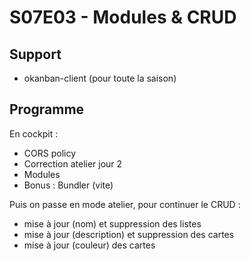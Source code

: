 # S07E03 - Modules & CRUD

## Support

- okanban-client (pour toute la saison)

## Programme

En cockpit :

- CORS policy
- Correction atelier jour 2
- Modules
- Bonus : Bundler (vite)

Puis on passe en mode atelier, pour continuer le CRUD :

- mise à jour (nom) et suppression des listes
- mise à jour (description) et suppression des cartes
- mise à jour (couleur) des cartes
